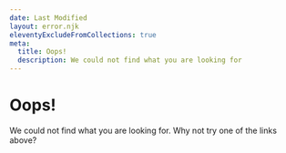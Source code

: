 ```yaml
---
date: Last Modified
layout: error.njk
eleventyExcludeFromCollections: true
meta:
  title: Oops!
  description: We could not find what you are looking for
---
```


# Oops!

We could not find what you are looking for. Why not try one of the links above?

